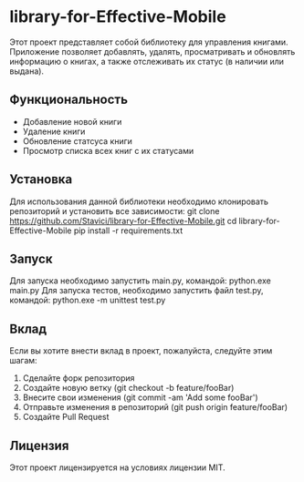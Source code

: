 # library-for-Effective-Mobile
Этот проект представляет собой библиотеку для управления книгами. Приложение позволяет добавлять, удалять, просматривать и обновлять информацию о книгах, а также отслеживать их статус (в наличии или выдана).

## Функциональность
- Добавление новой книги
- Удаление книги
- Обновление статсуса книги
- Просмотр списка всех книг с их статусами

## Установка
Для использования данной библиотеки необходимо клонировать репозиторий и установить все зависимости:
git clone https://github.com/Stavici/library-for-Effective-Mobile.git
cd library-for-Effective-Mobile
pip install -r requirements.txt

## Запуск
Для запуска необходимо запустить main.py, командой:
python.exe main.py
Для запуска тестов, необходимо запустить файл test.py, командой:
python.exe -m unittest test.py

## Вклад
Если вы хотите внести вклад в проект, пожалуйста, следуйте этим шагам:
1. Сделайте форк репозитория
2. Создайте новую ветку (git checkout -b feature/fooBar)
3. Внесите свои изменения (git commit -am 'Add some fooBar')
4. Отправьте изменения в репозиторий (git push origin feature/fooBar)
5. Создайте Pull Request

## Лицензия
Этот проект лицензируется на условиях лицензии MIT.
